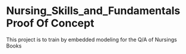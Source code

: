# Nursing_Skills_and_Fundamentals Proof Of Concept

This project is to train by embedded modeling for the Q/A of Nursings Books
